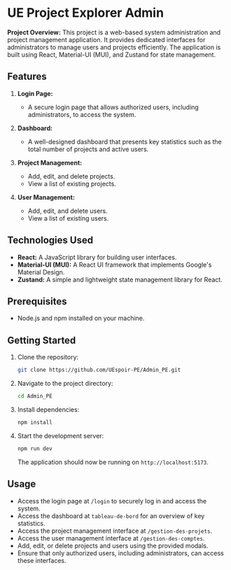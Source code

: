 # UE Project Explorer Admin

**Project Overview:** This project is a web-based system administration and project management application. It provides dedicated interfaces for administrators to manage users and projects efficiently. The application is built using React, Material-UI (MUI), and Zustand for state management.

## Features

1. **Login Page:**

    - A secure login page that allows authorized users, including administrators, to access the system.
    
2. **Dashboard:**

    - A well-designed dashboard that presents key statistics such as the total number of projects and active users.

3. **Project Management:**

   - Add, edit, and delete projects.
   - View a list of existing projects.

4. **User Management:**

   - Add, edit, and delete users.
   - View a list of existing users.


## Technologies Used

- **React:** A JavaScript library for building user interfaces.
- **Material-UI (MUI):** A React UI framework that implements Google's Material Design.
- **Zustand:** A simple and lightweight state management library for React.

## Prerequisites

- Node.js and npm installed on your machine.

## Getting Started

1. Clone the repository:

   ```bash
   git clone https://github.com/UEspoir-PE/Admin_PE.git
   ```

2. Navigate to the project directory:

   ```bash
   cd Admin_PE
   ```

3. Install dependencies:

   ```bash
   npm install
   ```

4. Start the development server:

   ```bash
   npm run dev
   ```

   The application should now be running on `http://localhost:5173`.

## Usage

- Access the login page at `/login` to securely log in and access the system.
- Access the dashboard at `tableau-de-bord` for an overview of key statistics.
- Access the project management interface at `/gestion-des-projets`.
- Access the user management interface at `/gestion-des-comptes`.
- Add, edit, or delete projects and users using the provided modals.
- Ensure that only authorized users, including administrators, can access these interfaces.

